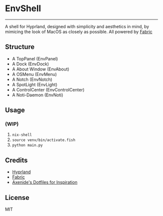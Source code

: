 # EnvShell

---

A shell for Hyprland, designed with simplicity and aesthetics in mind, by mimicing the look of MacOS as closely as possible.
All powered by [Fabric](https://github.com/Fabric-Development/fabric)

## Structure

- A TopPanel      (EnvPanel)
- A Dock          (EnvDock)
- A About Window  (EnvAbout)
- A OSMenu        (EnvMenu)
- A Notch         (EnvNotch)
- A SpotLight     (EnvLight)
- A ControlCenter (EnvControlCenter)
- A Noti-Daemon   (EnvNoti)

## Usage

### (WIP)

1. `nix-shell`
2. `source venv/bin/activate.fish`
3. `python main.py`

## Credits

- [Hyprland](https://github.com/hyprwm/Hyprland)
- [Fabric](https://github.com/Fabric-Development/fabric)
- [Axenide's Dotfiles for Inspiration](https://github.com/Axenide/Dotfiles)

## License

MIT
